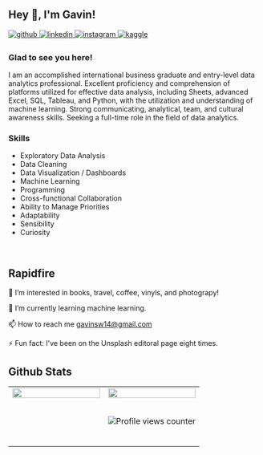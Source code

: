 ## Hey 👋, I'm Gavin!  
  

<a href="https://github.com/Gavin-Wda" target="_blank">
<img src=https://img.shields.io/badge/github-%2324292e.svg?&style=for-the-badge&logo=github&logoColor=white alt=github style="margin-bottom: 5px;" />
</a>
<a href="https://linkedin.com/in/gavin-wilson-b2b4b416b" target="_blank">
<img src=https://img.shields.io/badge/linkedin-%231E77B5.svg?&style=for-the-badge&logo=linkedin&logoColor=white alt=linkedin style="margin-bottom: 5px;" />
</a>
<a href="https://instagram.com/imgavinwilson" target="_blank">
<img src=https://img.shields.io/badge/instagram-%23000000.svg?&style=for-the-badge&logo=instagram&logoColor=white alt=instagram style="margin-bottom: 5px;" />
</a>
<a href="https://www.kaggle.com/gavinwilson14" target="_blank">
<img src=https://img.shields.io/badge/kaggle-%2344BAE8.svg?&style=for-the-badge&logo=kaggle&logoColor=white alt=kaggle style="margin-bottom: 5px;" />
</a>  
  



### Glad to see you here!  
I am an accomplished international business graduate and entry-level data analytics professional. Excellent proficiency and comprehension of platforms utilized for effective data analysis, including Sheets, advanced Excel, SQL, Tableau, and Python, with the utilization and understanding of machine learning. Strong communicating, analytical, team, and cultural awareness skills. Seeking a full-time role in the field of data analytics.   
  



### Skills  
- Exploratory Data Analysis
- Data Cleaning 
- Data Visualization / Dashboards
- Machine Learning 
- Programming 
- Cross-functional Collaboration
- Ability to Manage Priorities
- Adaptability 
- Sensibility 
- Curiosity   
  

<br/>  


## Rapidfire   
 
 👀 I’m interested in books, travel, coffee, vinyls, and photograpy!
 
 🌱 I’m currently learning machine learning.
 
 📫 How to reach me gavinsw14@gmail.com
 
 ⚡ Fun fact: I've been on the Unsplash editoral page eight times. 


</td><td valign="top" width="50%">


## Github Stats  
<table><tr><td valign="top" width="50%">

<img src="https://github-readme-stats.vercel.app/api?username=Gavin-Wda&show_icons=true&count_private=true&hide_border=true" align="left" style="width: 100%" />

</td><td valign="top" width="50%">

<img src="https://github-readme-stats.vercel.app/api/top-langs/?username=Gavin-Wda&hide_border=true&layout=compact" align="left" style="width: 100%" />



<br/>  

  

<br/>  

![Profile views counter](https://komarev.com/ghpvc/?username=Gavin-Wda&&style=flat-square)  
  

<br/>  
